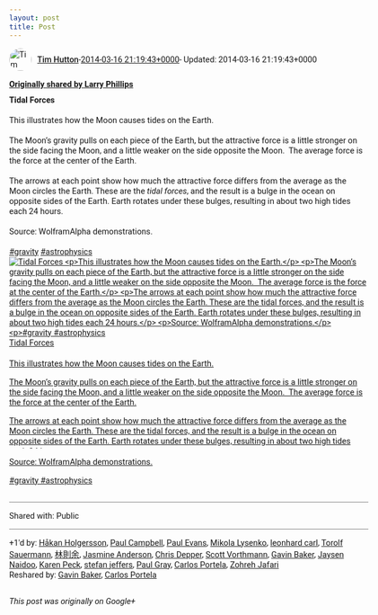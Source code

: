 ```yaml
---
layout: post
title: Post
---
```


<html><head><meta charset="utf-8"><title>Google+ post</title><style>body {font: 11pt Roboto, Arial, sans-serif; max-width: 640px; margin: 24px;}.author-photo {border-radius: 50%; margin-right: 10px; width: 40px;}.author {font-weight: 500;}.main-content {margin: 15px 0 15px;}.post-title {font-weight: bold;}.location {display: block; margin-top: 15px;}.location img {float: left; margin-right: 5px; width: 20px;}.media-link {display: inline-block; max-width: 100%; vertical-align: top;}.media-link p {margin-top: 5px; max-height: 4em; overflow: scroll;}.media {max-height: 100vh; max-width: 100%;}.video-placeholder {background: black; display: flex; height: 300px; max-width: 100%; width: 640px;}.play-icon {border-bottom: 30px solid transparent; border-left: 50px solid white; border-top: 30px solid transparent; color: white; margin: auto;}.album {max-height: 800px; overflow: scroll; width: calc(100vw - 48px);}.album .media-link {margin-right: 5px; max-width: 250px;}.album .media {max-height: 250px;}.link-embed {border-top: 1px solid lightgrey; display: block; margin-top: 20px;}.link-embed img {max-width: 100%;}.inline-link-embed {display: block;}.inline-link-embed img {vertical-align: middle;}.link-title {display: inline-block; font-size: medium; font-weight: 300; padding-left: 1em;}.reshare-attribution {display: block; font-weight: bold; margin-bottom: 10px;}.poll-image {margin-bottom: 5px; max-height: 300px; max-width: 500px;}.poll-choice {align-items: center; display: flex; margin-bottom: 5px; max-width: 500px;}.poll-choice-percentage {background-color: lightblue; height: 100%; left: 0; position: absolute; z-index: -1;}.poll-choice-selected {margin-right: 5px;}.poll-choice-results {border: 1px solid lightgray; border-radius: 5px; display: flex; line-height: 40px; overflow: hidden; padding: 0 8px; position: relative;}.poll-choice-results, .poll-choice-description {flex-grow: 1; margin-right: 10px;}.poll-choice-image {width: 100%;}.poll-choice-image, .poll-choice-image img {max-height: 40px; max-width: 100px;}.poll-choice-votes {max-height: 100px; overflow: auto;}.plus-entity-embed {color: black; display: block; text-decoration: none;}.plus-entity-embed-cover-photo {max-height: 300px; max-width: 100%;}.plus-entity-embed-info {padding: 0 1em 1em;}.plus-entity-embed-info h2 {font-weight: 500; margin: 10px 0;}.plus-entity-embed-info p {font-size: small; margin: 0;}.collection-owner-avatar {border-radius: 50%; border: 2px solid white; height: 40px; margin-top: -22px;}.visibility {padding: 1em 0; border-top: 1px solid grey;}.post-activity {padding: 1em 0; border-top: 1px solid grey;}.comments {border-top: 1px solid gray; padding-top: 1em;}.comment + .comment {margin-top: 1em;}.comment .media-link, .comment .inline-link-embed {margin-top: 5px;}</style></head><body><div style="margin-bottom:1em;"><div style="display:flex; align-items:center"><img class="author-photo" src="https://lh4.googleusercontent.com/-epo4ZZKNqEw/AAAAAAAAAAI/AAAAAAAAVSU/qu3LpcHEnoQ/s64-c/photo.jpg" alt="Tim Hutton"><a href="https://plus.google.com/+TimHutton" target="_blank" class="author">Tim Hutton</a> - <a target="_blank" href="https://plus.google.com/+TimHutton/posts/B23tYY88BvK">2014-03-16 21:19:43+0000</a><span> - Updated: 2014-03-16 21:19:43+0000</span></div><div class="main-content"></div><div><a target="_blank" href="https://plus.google.com/+LarryPhillipsTutor/posts/dkywgMh6Qnm" class="reshare-attribution">Originally shared by Larry Phillips</a><b>Tidal Forces</b><br><br>This illustrates how the Moon causes tides on the Earth.<br><br>The Moon’s gravity pulls on each piece of the Earth, but the attractive force is a little stronger on the side facing the Moon, and a little weaker on the side opposite the Moon.  The average force is the force at the center of the Earth.<br><br>The arrows at each point show how much the attractive force differs from the average as the Moon circles the Earth. These are the <i>tidal forces</i>, and the result is a bulge in the ocean on opposite sides of the Earth. Earth rotates under these bulges, resulting in about two high tides each 24 hours.<br><br>Source: WolframAlpha demonstrations.<br><br><a rel="nofollow" class="ot-hashtag bidi_isolate" href="https://plus.google.com/s/%23gravity/posts" >#gravity</a> <a rel="nofollow" class="ot-hashtag bidi_isolate" href="https://plus.google.com/s/%23astrophysics/posts" >#astrophysics</a><a href="https://lh3.googleusercontent.com/-5r5jNfftWuc/UyXoOFjRycI/AAAAAAAAD3c/--hZzStASRE/w567-h565/Tidal%2BForces.gif" target="_blank" class="media-link"><img src="https://lh3.googleusercontent.com/-5r5jNfftWuc/UyXoOFjRycI/AAAAAAAAD3c/--hZzStASRE/w567-h565/Tidal%2BForces.gif" alt="Tidal Forces



This illustrates how the Moon causes tides on the Earth.



The Moon’s gravity pulls on each piece of the Earth, but the attractive force is a little stronger on the side facing the Moon, and a little weaker on the side opposite the Moon.  The average force is the force at the center of the Earth.



The arrows at each point show how much the attractive force differs from the average as the Moon circles the Earth. These are the tidal forces, and the result is a bulge in the ocean on opposite sides of the Earth. Earth rotates under these bulges, resulting in about two high tides each 24 hours.



Source: WolframAlpha demonstrations.



#gravity #astrophysics" class="media"><p>Tidal Forces



This illustrates how the Moon causes tides on the Earth.



The Moon’s gravity pulls on each piece of the Earth, but the attractive force is a little stronger on the side facing the Moon, and a little weaker on the side opposite the Moon.  The average force is the force at the center of the Earth.



The arrows at each point show how much the attractive force differs from the average as the Moon circles the Earth. These are the tidal forces, and the result is a bulge in the ocean on opposite sides of the Earth. Earth rotates under these bulges, resulting in about two high tides each 24 hours.



Source: WolframAlpha demonstrations.



#gravity #astrophysics</p></a></div></div><div class="visibility">Shared with: Public</div><div class="post-activity"><div class="plus-oners">+1'd by: <a href="https://plus.google.com/+HåkanHolgersson48">Håkan Holgersson</a>, <a href="https://plus.google.com/100968367036725778688">Paul Campbell</a>, <a href="https://plus.google.com/+PaulEvans1">Paul Evans</a>, <a href="https://plus.google.com/116477701490217114873">Mikola Lysenko</a>, <a href="https://plus.google.com/115286415533825801110">leonhard carl</a>, <a href="https://plus.google.com/+TorolfSauermann">Torolf Sauermann</a>, <a href="https://plus.google.com/+林則余Yuwood">林則余</a>, <a href="https://plus.google.com/115632987387232544022">Jasmine Anderson</a>, <a href="https://plus.google.com/+ChrisDepper">Chris Depper</a>, <a href="https://plus.google.com/+ScottVorthmann">Scott Vorthmann</a>, <a href="https://plus.google.com/+GavinBaker">Gavin Baker</a>, <a href="https://plus.google.com/+jaysennaidoo">Jaysen Naidoo</a>, <a href="https://plus.google.com/+KarenPeck">Karen Peck</a>, <a href="https://plus.google.com/115958517486719853660">stefan jeffers</a>, <a href="https://plus.google.com/+PaulGrayUK">Paul Gray</a>, <a href="https://plus.google.com/102518372019255115707">Carlos Portela</a>, <a href="https://plus.google.com/+ZohrehJafari">Zohreh Jafari</a></div><div class="resharers">Reshared by: <a href="https://plus.google.com/+GavinBaker">Gavin Baker</a>, <a href="https://plus.google.com/102518372019255115707">Carlos Portela</a></div></div></body></html>

<i>This post was originally on Google+</i>